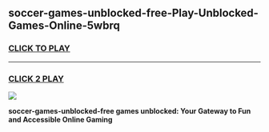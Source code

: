 
## soccer-games-unblocked-free-Play-Unblocked-Games-Online-5wbrq
<h3>
<a href="https://premium76.site?title=soccer-games-unblocked-free&ref=25A">CLICK TO PLAY</a></h3>
<hr>

<h3>
<a href="https://premium76.site?title=soccer-games-unblocked-free&ref=25A">CLICK 2 PLAY</a>
  
</h3>

<a href="https://premium76.site?title=soccer-games-unblocked-free&ref=25A"><img src="https://clearcache.store/games.png"></a>


**soccer-games-unblocked-free games unblocked: Your Gateway to Fun and Accessible Online Gaming**
